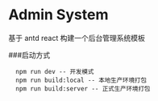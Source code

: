 # Admin System

基于 antd react 构建一个后台管理系统模板

###启动方式

```
  npm run dev -- 开发模式
  npm run build:local -- 本地生产环境打包
  npm run build:server -- 正式生产环境打包
```